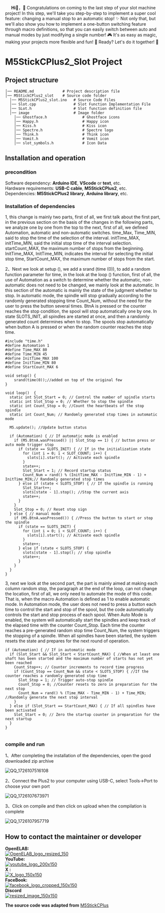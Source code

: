 &nbsp;&nbsp;&nbsp;&nbsp;&nbsp;__Hi👋__，🎉 Congratulations on coming to the last step of your slot machine project! In this step, we'll take you step-by-step to implement a super cool feature: changing a manual stop to an automatic stop! ✨ Not only that, but we'll also show you how to implement a one-button switching feature through macro definitions, so that you can easily switch between auto and manual modes by just modifying a single number! 🎮 It's as easy as magic, making your projects more flexible and fun! 🔄
Ready? Let's do it together! 👾  

# M5StickCPlus2_Slot Project
## Project structure
``` 
│── README.md             # Project description file
│── M5StickCPlus2_slot    # Source code folder
  │── M5StickCPlus2_slot.ino   # Source Code Files
  │── Slot.cpp                 # Slot Function Implementation File
  │── SLot.h                   # Slot function definition file
  │── image                    # Image folder
    │── Ghostface.h                # Ghostface icons
    │── Happy.h                    # Happy icon
    │── Kiss.h                     # Kiss icon
    │── Spectre.h                  # Spectre logo
    │── Think.h                    # Think icon
    │── Vomit.h                    # Vomit icon
    │── slot_symbols.h             # Icon Data
```
## Installation and operation

### precondition
Software dependency: __Arduino IDE__, __VScode__ or __text__, etc.  
Hardware requirements: __USB-C cable__, __M5StickCPlus2__, etc.  
Dependencies: __M5StickCPlus2 library__, __Arduino library__, etc.  

### Installation of dependencies
1, this change is mainly two parts, first of all, we first talk about the first part, in the previous section on the basis of the changes in the following parts, we analyze one by one from the top to the next, first of all, we defined Automation, automatic and non-automatic switches. time_Max, Time_MIN, said to stop the time of the selection of the interval. initTime_MAX, initTime_MIN, said the initial stop time of the interval selection. startCount_MAX, the maximum number of stops from the beginning. InitTime_MAX, InitTime_MIN, indicates the interval for selecting the initial stop time, StartCount_MAX, the maximum number of stops from the start.  

2、Next we look at setup (), we add a srand (time (0)), to add a random function parameter for time, in the look at the loop () function, first of all, the use of Automation as a switch to determine whether the automatic, non-automatic does not need to be changed, we mainly look at the automatic. In this section of the automatic is mainly the state of the judgment whether to stop.  In automatic mode, the spindle will stop gradually according to the randomly generated stopping time Count_Num, without the need for the user to press the button several times. BtnA is pressed or the counter reaches the stop condition, the spool will stop automatically one by one. In state SLOTS_INIT, all spindles are started at once, and then a randomly generated count determines when to stop.
The spools stop automatically when button A is pressed or when the random counter reaches the stop time.
```
#include "time.h"
#define Automation 1
#define Time_MAX 80
#define Time_MIN 45
#define InitTime_MAX 100
#define InitTime_MIN 80
#define StartCount_MAX 6

void setup() {
	srand(time(0));//added on top of the original few
}

void loop()  {
  static int Slot_Start = 0; // Control the number of spindle starts
  static int Slot_Stop = 0; // Whether to stop the spindle
  static int Count_Stop = 0; //Count the heartbeats of the stop spindle
  static int Count_Num; // Randomly generated stop times in automatic mode

  M5.update(); //Update button status

  if (Automation) { // If automatic mode is enabled
    if (M5.BtnA.wasPressed() || Slot_Stop == 1) { // button press or auto mode trigger stop
      if (state == SLOTS_INIT) { // If in the initialization state
        for (int i = 0; i < SLOT_COUNT; i++) {
          slots[i].start(); // Activate each spindle
        }
        state++;
        Slot_Start = 1; // Record startup status
        Count_Num = rand() % (InitTime_MAX - InitTime_MIN - 1) + InitTime_MIN;// Randomly generated stop times
      } else if (state < SLOTS_STOP) { // If the spindle is running
        Slot_Start++;
        slots[state - 1].stop(); //Stop the current axis
        state++;
      }
    }
    Slot_Stop = 0; // Reset stop sign
  } else { // manual mode
    if (M5.BtnA.wasPressed()) { //Press the button to start or stop the spindle
      if (state == SLOTS_INIT) {
        for (int i = 0; i < SLOT_COUNT; i++) {
          slots[i].start(); // Activate each spindle
        }
        state++;
      } else if (state < SLOTS_STOP) {
        slots[state - 1].stop(); // stop spindle
        state++;
      }
    }
  }
}
```
3, next we look at the second part, the part is mainly aimed at making each column random stop, the paragraph at the end of the loop, can not change the location, first of all, we only need to automate the mode of this code.
That is, when the macro Automation is defined as 1 to enable automatic mode. In Automation mode, the user does not need to press a button each time to control the start and stop of the spool, but the code automatically controls the start and stop process of each spool. When Auto Mode is enabled, the system will automatically start the spindles and keep track of the elapsed time with the counter Count_Stop. Each time the counter reaches a pre-generated random stop time Count_Num, the system triggers the stopping of a spindle. When all spindles have been started, the system resets the state and prepares for the next round of operation.
```
if (Automation) { // If in automatic mode
  if (Slot_Start && Slot_Start < StartCount_MAX) { //When at least one shaft has been started and the maximum number of starts has not yet been reached
    Count_Stop++; // Counter increments to record time progress
    if (Count_Stop == Count_Num && state < SLOTS_STOP) { //If the counter reaches a randomly generated stop time
      Slot_Stop = 1; // Trigger auto-stop spindle
      Count_Stop = 0; //Counter resets to zero in preparation for the next stop
      Count_Num = rand() % (Time_MAX - Time_MIN - 1) + Time_MIN; //Randomly generate the next stop interval
    }
  } else if (Slot_Start == StartCount_MAX) { // If all spindles have been activated
    Slot_Start = 0; // Zero the startup counter in preparation for the next startup
  }
}


```
### compile and run
1、After completing the installation of the dependencies, open the good downloaded zip archive

![QQ_1726107516108](https://github.com/user-attachments/assets/cb2362f7-1871-418e-94dd-92ddfe7284b7)  

2、Connect the Plus2 to your computer using USB-C, select Tools->Port to choose your own port

![QQ_1726107673971](https://github.com/user-attachments/assets/17f0392a-b753-4aba-946c-ede75ba9092f)  

3、Click on compile and then click on upload when the compilation is complete

![QQ_1726107957719](https://github.com/user-attachments/assets/c1f953ad-5355-44e8-af0c-ac5da7542aa6)  


## How to contact the maintainer or developer
__OpenELAB:__   
[![OpenELAB_logo_resized_150](https://github.com/user-attachments/assets/5d3de375-359c-46a3-96bb-aaa211c6c636)](https://openelab.io)  
__YouTube:__  
[![youtube_logo_200x150](https://github.com/user-attachments/assets/d2365e7f-4ffe-4124-bf62-21eba19a71e4)](https://www.youtube.com/@OpenELAB)  
__X :__  
[![X_logo_150x150](https://github.com/user-attachments/assets/4ad5095f-2573-4791-9360-b355530093bf)](https://twitter.com/openelabio)  
__FaceBook:__  
[![facebook_logo_cropped_150x150](https://github.com/user-attachments/assets/52f2dc9a-a564-49a5-b72e-30eafbbc281f)](https://www.facebook.com/profile.php?id=61559154729457)  
__Discord__  
[![resized_image_150x150](https://github.com/user-attachments/assets/93ecd098-3391-45bb-9d80-b166c197a475)](https://discord.gg/VQspWyck)

__The source code was adapted from__
[M5StickCPlus](https://github.com/Sarah-C/M5StickC_Plus_Slot_Machine)

